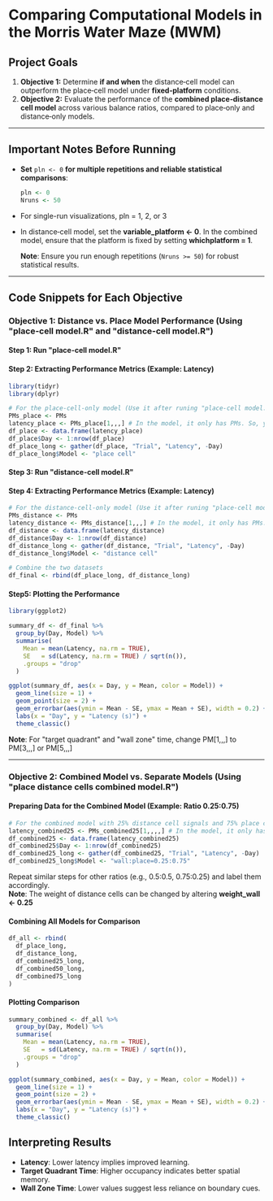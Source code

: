 # Comparing Computational Models in the Morris Water Maze (MWM)

## Project Goals

1. **Objective 1:** Determine **if and when** the distance‐cell model can outperform the place‐cell model under **fixed‐platform** conditions.  
2. **Objective 2:** Evaluate the performance of the **combined place‐distance cell model** across various balance ratios, compared to place‐only and distance‐only models.

---

## Important Notes Before Running

- **Set** `pln <- 0` **for multiple repetitions and reliable statistical comparisons**:
  ```r
  pln <- 0
  Nruns <- 50
  ```
- For single-run visualizations, pln = 1, 2, or 3
- In distance‐cell model, set the **variable_platform <- 0**. In the combined model, ensure that the platform is fixed by setting **whichplatform = 1**.


  **Note**: Ensure you run enough repetitions (`Nruns >= 50`) for robust statistical results.
---
## Code Snippets for Each Objective

### Objective 1: Distance vs. Place Model Performance (Using "place-cell model.R" and "distance-cell model.R") 

#### Step 1: Run "place-cell model.R"
#### Step 2: Extracting Performance Metrics (Example: Latency)
```r
library(tidyr)
library(dplyr)

# For the place-cell-only model (Use it after runing "place-cell model.R")
PMs_place <- PMs
latency_place <- PMs_place[1,,,] # In the model, it only has PMs. So, you can use "PMs_place <- PMs" to store the data.
df_place <- data.frame(latency_place)
df_place$Day <- 1:nrow(df_place)
df_place_long <- gather(df_place, "Trial", "Latency", -Day)
df_place_long$Model <- "place cell"
```

#### Step 3: Run "distance-cell model.R"
#### Step 4: Extracting Performance Metrics (Example: Latency)
```r
# For the distance-cell-only model (Use it after runing "place-cell model.R")
PMs_distance <- PMs
latency_distance <- PMs_distance[1,,,] # In the model, it only has PMs. So, you can use "PMs_distance <- PMs" to store the data.
df_distance <- data.frame(latency_distance)
df_distance$Day <- 1:nrow(df_distance)
df_distance_long <- gather(df_distance, "Trial", "Latency", -Day)
df_distance_long$Model <- "distance cell"

# Combine the two datasets
df_final <- rbind(df_place_long, df_distance_long)
```

#### Step5: Plotting the Performance
```r
library(ggplot2)

summary_df <- df_final %>%
  group_by(Day, Model) %>%
  summarise(
    Mean = mean(Latency, na.rm = TRUE),
    SE   = sd(Latency, na.rm = TRUE) / sqrt(n()),
    .groups = "drop"
  )

ggplot(summary_df, aes(x = Day, y = Mean, color = Model)) +
  geom_line(size = 1) +
  geom_point(size = 2) +
  geom_errorbar(aes(ymin = Mean - SE, ymax = Mean + SE), width = 0.2) +
  labs(x = "Day", y = "Latency (s)") +
  theme_classic()
```
**Note**: For "target quadrant" and "wall zone" time, change PM[1,,,] to PM[3,,,] or PM[5,,,]

---
### Objective 2: Combined Model vs. Separate Models (Using "place distance cells combined model.R") 

#### Preparing Data for the Combined Model (Example: Ratio 0.25:0.75)

```r
# For the combined model with 25% distance cell signals and 75% place cell signals:
latency_combined25 <- PMs_combined25[1,,,,] # In the model, it only has PMs. So, you can use PMs_combined25 <- PMs to store the data.
df_combined25 <- data.frame(latency_combined25)
df_combined25$Day <- 1:nrow(df_combined25)
df_combined25_long <- gather(df_combined25, "Trial", "Latency", -Day)
df_combined25_long$Model <- "wall:place=0.25:0.75"
```
Repeat similar steps for other ratios (e.g., 0.5:0.5, 0.75:0.25) and label them accordingly.  
**Note**: The weight of distance cells can be changed by altering **weight_wall <- 0.25**

#### Combining All Models for Comparison

```r
df_all <- rbind(
  df_place_long,
  df_distance_long,
  df_combined25_long,
  df_combined50_long,
  df_combined75_long
)
```

#### Plotting Comparison

```r
summary_combined <- df_all %>%
  group_by(Day, Model) %>%
  summarise(
    Mean = mean(Latency, na.rm = TRUE),
    SE   = sd(Latency, na.rm = TRUE) / sqrt(n()),
    .groups = "drop"
  )

ggplot(summary_combined, aes(x = Day, y = Mean, color = Model)) +
  geom_line(size = 1) +
  geom_point(size = 2) +
  geom_errorbar(aes(ymin = Mean - SE, ymax = Mean + SE), width = 0.2) +
  labs(x = "Day", y = "Latency (s)") +
  theme_classic()
```
## Interpreting Results

- **Latency**: Lower latency implies improved learning.
- **Target Quadrant Time**: Higher occupancy indicates better spatial memory.
- **Wall Zone Time**: Lower values suggest less reliance on boundary cues.
